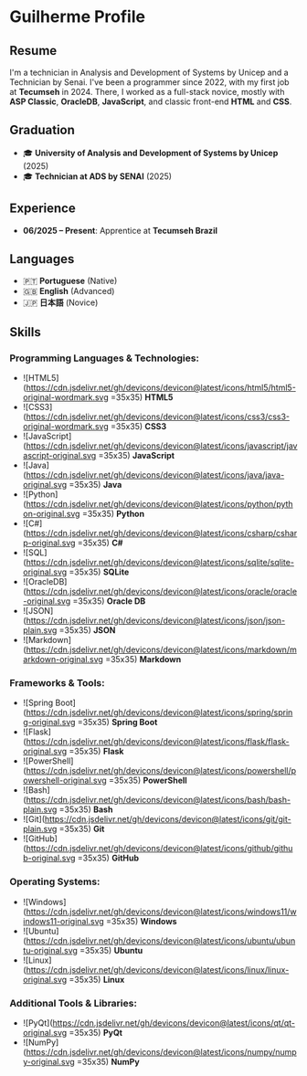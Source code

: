 # Guilherme Profile

## Resume
I'm a technician in Analysis and Development of Systems by Unicep and a Technician by Senai. I've been a programmer since 2022, with my first job at **Tecumseh** in 2024. There, I worked as a full-stack novice, mostly with **ASP Classic**, **OracleDB**, **JavaScript**, and classic front-end **HTML** and **CSS**.

## Graduation
- 🎓 **University of Analysis and Development of Systems by Unicep** (2025)
- 🎓 **Technician at ADS by SENAI** (2025)

## Experience
- **06/2025 – Present**: Apprentice at **Tecumseh Brazil**

## Languages
- 🇵🇹 **Portuguese** (Native)
- 🇬🇧 **English** (Advanced)
- 🇯🇵 **日本語** (Novice)

## Skills
### Programming Languages & Technologies:
- ![HTML5](https://cdn.jsdelivr.net/gh/devicons/devicon@latest/icons/html5/html5-original-wordmark.svg =35x35) **HTML5**
- ![CSS3](https://cdn.jsdelivr.net/gh/devicons/devicon@latest/icons/css3/css3-original-wordmark.svg =35x35) **CSS3**
- ![JavaScript](https://cdn.jsdelivr.net/gh/devicons/devicon@latest/icons/javascript/javascript-original.svg =35x35) **JavaScript**
- ![Java](https://cdn.jsdelivr.net/gh/devicons/devicon@latest/icons/java/java-original.svg =35x35) **Java**
- ![Python](https://cdn.jsdelivr.net/gh/devicons/devicon@latest/icons/python/python-original.svg =35x35) **Python**
- ![C#](https://cdn.jsdelivr.net/gh/devicons/devicon@latest/icons/csharp/csharp-original.svg =35x35) **C#**
- ![SQL](https://cdn.jsdelivr.net/gh/devicons/devicon@latest/icons/sqlite/sqlite-original.svg =35x35) **SQLite**
- ![OracleDB](https://cdn.jsdelivr.net/gh/devicons/devicon@latest/icons/oracle/oracle-original.svg =35x35) **Oracle DB**
- ![JSON](https://cdn.jsdelivr.net/gh/devicons/devicon@latest/icons/json/json-plain.svg =35x35) **JSON**
- ![Markdown](https://cdn.jsdelivr.net/gh/devicons/devicon@latest/icons/markdown/markdown-original.svg =35x35) **Markdown**

### Frameworks & Tools:
- ![Spring Boot](https://cdn.jsdelivr.net/gh/devicons/devicon@latest/icons/spring/spring-original.svg =35x35) **Spring Boot**
- ![Flask](https://cdn.jsdelivr.net/gh/devicons/devicon@latest/icons/flask/flask-original.svg =35x35) **Flask**
- ![PowerShell](https://cdn.jsdelivr.net/gh/devicons/devicon@latest/icons/powershell/powershell-original.svg =35x35) **PowerShell**
- ![Bash](https://cdn.jsdelivr.net/gh/devicons/devicon@latest/icons/bash/bash-plain.svg =35x35) **Bash**
- ![Git](https://cdn.jsdelivr.net/gh/devicons/devicon@latest/icons/git/git-plain.svg =35x35) **Git**
- ![GitHub](https://cdn.jsdelivr.net/gh/devicons/devicon@latest/icons/github/github-original.svg =35x35) **GitHub**

### Operating Systems:
- ![Windows](https://cdn.jsdelivr.net/gh/devicons/devicon@latest/icons/windows11/windows11-original.svg =35x35) **Windows**
- ![Ubuntu](https://cdn.jsdelivr.net/gh/devicons/devicon@latest/icons/ubuntu/ubuntu-original.svg =35x35) **Ubuntu**
- ![Linux](https://cdn.jsdelivr.net/gh/devicons/devicon@latest/icons/linux/linux-original.svg =35x35) **Linux**

### Additional Tools & Libraries:
- ![PyQt](https://cdn.jsdelivr.net/gh/devicons/devicon@latest/icons/qt/qt-original.svg =35x35) **PyQt**
- ![NumPy](https://cdn.jsdelivr.net/gh/devicons/devicon@latest/icons/numpy/numpy-original.svg =35x35) **NumPy**

